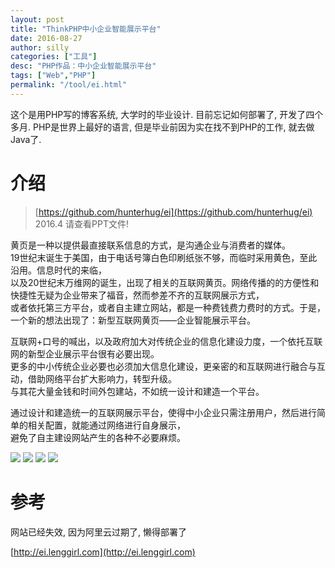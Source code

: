 ```yaml
---
layout: post
title: "ThinkPHP中小企业智能展示平台"
date: 2016-08-27
author: silly
categories: ["工具"]
desc: "PHP作品：中小企业智能展示平台"
tags: ["Web","PHP"]
permalink: "/tool/ei.html"
---
```


这个是用PHP写的博客系统, 大学时的毕业设计. 目前忘记如何部署了, 开发了四个多月. PHP是世界上最好的语言, 但是毕业前因为实在找不到PHP的工作, 就去做Java了.

# 介绍

>[https://github.com/hunterhug/ei](https://github.com/hunterhug/ei)<br/>
>2016.4 请查看PPT文件!

黄页是一种以提供最直接联系信息的方式，是沟通企业与消费者的媒体。<br/>
19世纪末诞生于美国，由于电话号簿白色印刷纸张不够，而临时采用黄色，至此沿用。信息时代的来临，<br/>
以及20世纪末万维网的诞生，出现了相关的互联网黄页。网络传播的的方便性和快捷性无疑为企业带来了福音，然而参差不齐的互联网展示方式，<br/>
或者依托第三方平台，或者自主建立网站，都是一种费钱费力费时的方式。于是，一个新的想法出现了：新型互联网黄页——企业智能展示平台。<br/>

互联网+口号的喊出，以及政府加大对传统企业的信息化建设力度，一个依托互联网的新型企业展示平台很有必要出现。<br/>
更多的中小传统企业必要也必须加大信息化建设，更亲密的和互联网进行融合与互动，借助网络平台扩大影响力，转型升级。<br/>
与其花大量金钱和时间外包建站，不如统一设计和建造一个平台。<br/>

通过设计和建造统一的互联网展示平台，使得中小企业只需注册用户，然后进行简单的相关配置，就能通过网络进行自身展示，<br/>
避免了自主建设网站产生的各种不必要麻烦。

<img src='https://raw.githubusercontent.com/silly/ei/master/seem1.jpg' />

<img src='https://raw.githubusercontent.com/silly/ei/master/seem2.jpg' />

<img src='https://raw.githubusercontent.com/silly/ei/master/seem3.jpg' />

<img src='https://raw.githubusercontent.com/silly/ei/master/seem4.jpg' />

# 参考

网站已经失效, 因为阿里云过期了, 懒得部署了

[http://ei.lenggirl.com](http://ei.lenggirl.com)

